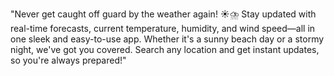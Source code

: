 "Never get caught off guard by the weather again! ☀️⛈️ Stay updated with real-time forecasts, current temperature, humidity, and wind speed—all in one sleek and easy-to-use app. Whether it's a sunny beach day or a stormy night, we've got you covered. Search any location and get instant updates, so you're always prepared!"


